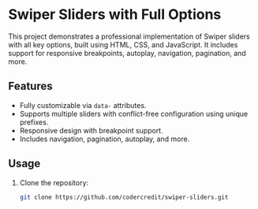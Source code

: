 # Swiper Sliders with Full Options

This project demonstrates a professional implementation of Swiper sliders with all key options, built using HTML, CSS, and JavaScript. It includes support for responsive breakpoints, autoplay, navigation, pagination, and more.

## Features
- Fully customizable via `data-` attributes.
- Supports multiple sliders with conflict-free configuration using unique prefixes.
- Responsive design with breakpoint support.
- Includes navigation, pagination, autoplay, and more.

## Usage
1. Clone the repository:
   ```bash
   git clone https://github.com/codercredit/swiper-sliders.git
